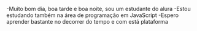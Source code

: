 -Muito bom dia, boa tarde e boa noite, sou um estudante do alura
-Estou estudando também na área de programação em JavaScript
-Espero aprender bastante no decorrer do tempo e com está plataforma

